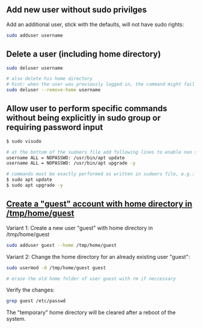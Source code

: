 ## Add new user without sudo privilges
Add an additional user, stick with the defaults, will not have sudo rights:

```bash
sudo adduser username
```

## Delete a user (including home directory)

```bash
sudo deluser username

# also delete his home directory
# hint: when the user was previously logged in, the command might fail to delete the home directory, but will not tell you it failed
sudo deluser --remove-home username
```

## Allow user to perform specific commands without being explicitly in sudo group or requiring password input

```bash
$ sudo visudo

# at the bottom of the sudoers file add following lines to enable non sudo users to update and upgrade system
username ALL = NOPASSWD: /usr/bin/apt update
username ALL = NOPASSWD: /usr/bin/apt upgrade -y

# commands must be exactly performed as written in sudoers file, e.g.:
$ sudo apt update
$ sudo apt upgrade -y
```

## [Create a "guest" account with home directory in /tmp/home/guest](https://www.tutorialspoint.com/how-to-change-the-default-home-directory-of-a-user-on-linux)

Variant 1: Create a new user "guest" with home directory in /tmp/home/guest

```bash
sudo adduser guest --home /tmp/home/guest
```

Variant 2: Change the home directory for an already existing user "guest":

```bash
sudo usermod -d /tmp/home/guest guest

# erase the old home folder of user guest with rm if neccessary
```

Verify the changes:

```bash
grep guest /etc/passwd
```

The "temporary" home directory will be cleared after a reboot of the system.
